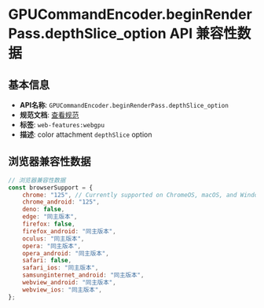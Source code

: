 # GPUCommandEncoder.beginRenderPass.depthSlice_option API 兼容性数据

## 基本信息

- **API名称**: `GPUCommandEncoder.beginRenderPass.depthSlice_option`
- **规范文档**: [查看规范](https://gpuweb.github.io/gpuweb/#dom-gpurenderpasscolorattachment-depthslice)
- **标签**: `web-features:webgpu`
- **描述**: color attachment `depthSlice` option

## 浏览器兼容性数据

```javascript
// 浏览器兼容性数据
const browserSupport = {
    chrome: "125", // Currently supported on ChromeOS, macOS, and Windows only.,
    chrome_android: "125",
    deno: false,
    edge: "同主版本",
    firefox: false,
    firefox_android: "同主版本",
    oculus: "同主版本",
    opera: "同主版本",
    opera_android: "同主版本",
    safari: false,
    safari_ios: "同主版本",
    samsunginternet_android: "同主版本",
    webview_android: "同主版本",
    webview_ios: "同主版本",
};

```

